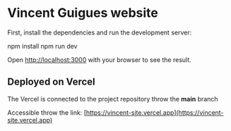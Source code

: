 # Vincent Guigues website

First, install the dependencies and run the development server:

npm install
npm run dev

Open [http://localhost:3000](http://localhost:3000) with your browser to see the result.

## Deployed on Vercel

The Vercel is connected to the project repository throw the **main** branch

Accessible throw the link:
[https://vincent-site.vercel.app](https://vincent-site.vercel.app)
